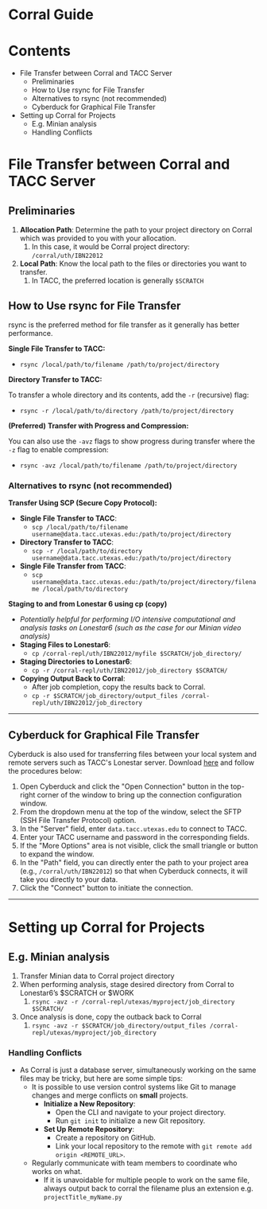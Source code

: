 # Corral Guide

# Contents

- File Transfer between Corral and TACC Server
    - Preliminaries
    - How to Use rsync for File Transfer
    - Alternatives to rsync (not recommended)
    - Cyberduck for Graphical File Transfer
- Setting up Corral for Projects
    - E.g. Minian analysis
    - Handling Conflicts

# File Transfer between Corral and TACC Server

## Preliminaries

1. **Allocation Path**: Determine the path to your project directory on Corral which was provided to you with your allocation.
    1. In this case, it would be Corral project directory: `/corral/uth/IBN22012`
2. **Local Path**: Know the local path to the files or directories you want to transfer.
    1. In TACC, the preferred location is generally `$SCRATCH`

## How to Use rsync for File Transfer

rsync is the preferred method for file transfer as it generally has better performance.

**Single File Transfer to TACC:**

- `rsync /local/path/to/filename /path/to/project/directory`

**Directory Transfer to TACC:**

To transfer a whole directory and its contents, add the `-r` (recursive) flag:

- `rsync -r /local/path/to/directory /path/to/project/directory`

**(Preferred)** **Transfer with Progress and Compression:**

You can also use the `-avz` flags to show progress during transfer where the `-z` flag to enable compression:

- `rsync -avz /local/path/to/filename /path/to/project/directory`

### Alternatives to rsync (not recommended)

**Transfer Using SCP (Secure Copy Protocol):**

- **Single File Transfer to TACC**:
    - `scp /local/path/to/filename username@data.tacc.utexas.edu:/path/to/project/directory`
- **Directory Transfer to TACC**:
    - `scp -r /local/path/to/directory username@data.tacc.utexas.edu:/path/to/project/directory`
- **Single File Transfer from TACC**:
    - `scp username@data.tacc.utexas.edu:/path/to/project/directory/filename /local/path/to/directory`

**Staging to and from Lonestar 6 using cp (copy)**

- *Potentially helpful for performing I/O intensive computational and analysis tasks on Lonestar6 (such as the case for our Minian video analysis)*
- **Staging Files to Lonestar6**:
    - `cp /corral-repl/uth/IBN22012/myfile $SCRATCH/job_directory/`
- **Staging Directories to Lonestar6**:
    - `cp -r /corral-repl/uth/IBN22012/job_directory $SCRATCH/`
- **Copying Output Back to Corral**:
    - After job completion, copy the results back to Corral.
    - `cp -r $SCRATCH/job_directory/output_files /corral-repl/uth/IBN22012/job_directory`

---

## Cyberduck for Graphical File Transfer

Cyberduck is also used for transferring files between your local system and remote servers such as TACC's Lonestar server. Download [here](https://cyberduck.io/download/) and follow the procedures below:

1. Open Cyberduck and click the "Open Connection" button in the top-right corner of the window to bring up the connection configuration window.
2. From the dropdown menu at the top of the window, select the SFTP (SSH File Transfer Protocol) option.
3. In the "Server" field, enter `data.tacc.utexas.edu` to connect to TACC.
4. Enter your TACC username and password in the corresponding fields.
5. If the "More Options" area is not visible, click the small triangle or button to expand the window.
6. In the "Path" field, you can directly enter the path to your project area (e.g., `/corral/uth/IBN22012`) so that when Cyberduck connects, it will take you directly to your data.
7. Click the "Connect" button to initiate the connection.

---

# Setting up Corral for Projects

## E.g. Minian analysis

1. Transfer Minian data to Corral project directory
2. When performing analysis, stage desired directory from Corral to Lonestar6’s $SCRATCH or $WORK
    1. `rsync -avz -r /corral-repl/utexas/myproject/job_directory $SCRATCH/`
3. Once analysis is done, copy the outback back to Corral
    1. `rsync -avz -r $SCRATCH/job_directory/output_files /corral-repl/utexas/myproject/job_directory`

### Handling Conflicts

- As Corral is just a database server, simultaneously working on the same files may be tricky, but here are some simple tips:
    - It is possible to use version control systems like Git to manage changes and merge conflicts on **small** projects.
        - **Initialize a New Repository**:
            - Open the CLI and navigate to your project directory.
            - Run `git init` to initialize a new Git repository.
        - **Set Up Remote Repository**:
            - Create a repository on GitHub.
            - Link your local repository to the remote with `git remote add origin <REMOTE_URL>`.
    - Regularly communicate with team members to coordinate who works on what.
        - If it is unavoidable for multiple people to work on the same file, always output back to corral the filename plus an extension e.g. `projectTitle_myName.py`